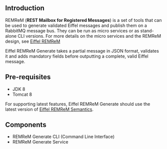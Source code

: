 ## Introduction

REMReM (**REST Mailbox for Registered Messages**) is a set of tools that can be used to generate validated Eiffel messages and publish them on a RabbitMQ message bus. They can be run as micro services or as stand-alone CLI versions. For more details on the micro services and the REMReM design, see [Eiffel REMReM](https://github.com/eiffel-community/eiffel-remrem)

Eiffel REMReM Generate takes a partial message in JSON format, validates it and adds mandatory fields before outputting a complete, valid Eiffel message.


## Pre-requisites

*   JDK 8
*   Tomcat 8

For supporting latest features, Eiffel REMReM Generate should use the latest version of [Eiffel REMReM Semantics](https://github.com/eiffel-community/eiffel-remrem-semantics).

## Components

*   REMReM Generate CLI (Command Line Interface)
*   REMReM Generate Service